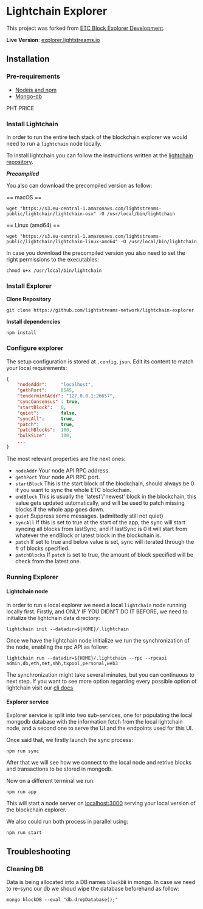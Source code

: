 # Lightchain Explorer

This project was forked from [ETC Block Explorer Development](https://github.com/ethereumclassic/explorer).

**Live Version**: [explorer.lightstreams.io](https://explorer.mainnet.lightstreams.io)

## Installation

### Pre-requirements


- [Nodejs and npm](https://docs.npmjs.com/getting-started/installing-node)
- [Mongo-db](https://docs.mongodb.com/v3.2/installation/)

PHT PRICE
### Install Lightchain
In order to run the entire tech stack of the blockchain explorer
we would need to run a `lightchain` node locally.

To install lightchain you can follow the instructions written at the
[lightchain repository](https://github.com/lightstreams-network/lightchain).

***Precompiled***

You also can download the precompiled version as follow:

== macOS ==
```
wget "https://s3.eu-central-1.amazonaws.com/lightstreams-public/lightchain/lightchain-osx" -O /usr/local/bin/lightchain
```

== Linux (amd64) ==
```
wget "https://s3.eu-central-1.amazonaws.com/lightstreams-public/lightchain/lightchain-linux-amd64" -O /usr/local/bin/lightchain
```

In case you download the precompiled version you also need to set the right permissions
to the executables:
```
chmod u+x /usr/local/bin/lightchain
```

### Install Explorer

**Clone Repository**
```
git clone https://github.com/lightstreams-network/lightchain-explorer
```

**Install dependencies**

```
npm install
```

### Configure explorer

The setup configuration is stored at `.config.json`.
Edit its content to match your local requirements:
```json
{
    "nodeAddr":     "localhost",
    "gethPort":     8545,
    "tendermintAddr": "127.0.0.1:26657",
    "syncConsensus" : true,
    "startBlock":   0,
    "quiet":        false,
    "syncAll":      true,
    "patch":        true,
    "patchBlocks":  100,
    "bulkSize":     100,
    ...
}
```

The most relevant properties are the next ones:

* ```nodeAddr```    Your node API RPC address.
* ```gethPort```    Your node API RPC port.
* ```startBlock```  This is the start block of the blockchain, should always be 0 if you want to sync the whole ETC blockchain.
* ```endBlock```    This is usually the 'latest'/'newest' block in the blockchain, this value gets updated automatically, and will be used to patch missing blocks if the whole app goes down.
* ```quiet```       Suppress some messages. (admittedly still not quiet)
* ```syncAll```     If this is set to true at the start of the app, the sync will start syncing all blocks from lastSync, and if lastSync is 0 it will start from whatever the endBlock or latest block in the blockchain is.
* ```patch```       If set to true and below value is set, sync will iterated through the # of blocks specified.
* ```patchBlocks``` If `patch` is set to true, the amount of block specified will be check from the latest one.


### Running Explorer

#### Lightchain node
In order to run a local explorer we need a local `lightchain` node running
locally first. Firstly, and ONLY IF YOU DIDN'T DO IT BEFORE, we need to
initialize the lightchain data directory:
```
lightchain init --datadir=${HOME}/.lightchain
```

Once we have the lightchain node initialize we run the synchronization of the
node, enabling the rpc API as follow:
```
lightchain run --datadir=${HOME}/.lightchain --rpc --rpcapi admin,db,eth,net,shh,txpool,personal,web3
```

The synchronization might take several minutes, but you can continuous to next step.
If you want to see more option regarding every possible option of
lightchain visit our [cli docs](https://docs.lightstreams.network/cli-docs/lightchain/)

#### Explorer service

Explorer service is split into two sub-services, one for populating the local
mongodb database with the information fetch from the local lightchain node, and
a second one to serve the UI and the endpoints used for this UI.

Once said that, we firstly launch the sync process:
```
npm run sync
```

After that we will see how we connect to the local node and retrive
blocks and transactions to be stored in mongodb.

Now on a different terminal we run:
```
npm run app
```
This will start a node server on [localhost:3000](localhost:3000) serving
your local version of the blockchain explorer.

We also could run both process in parallel using:
```
npm run start
```

## Troubleshooting
### Cleaning DB
Data is being allocated into a DB names `blockDB` in mongo. In case
we need to re-sync our db we shoud wipe the database beforehand as follow:
```
mongo blockDB --eval "db.dropDatabase();"
```
